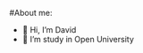 #About me:
- 👋 Hi, I’m David
- 👀 I’m study in Open University

<!---
ace-sparks/ace-sparks is a ✨ special ✨ repository because its `README.md` (this file) appears on your GitHub profile.
You can click the Preview link to take a look at your changes.
--->
